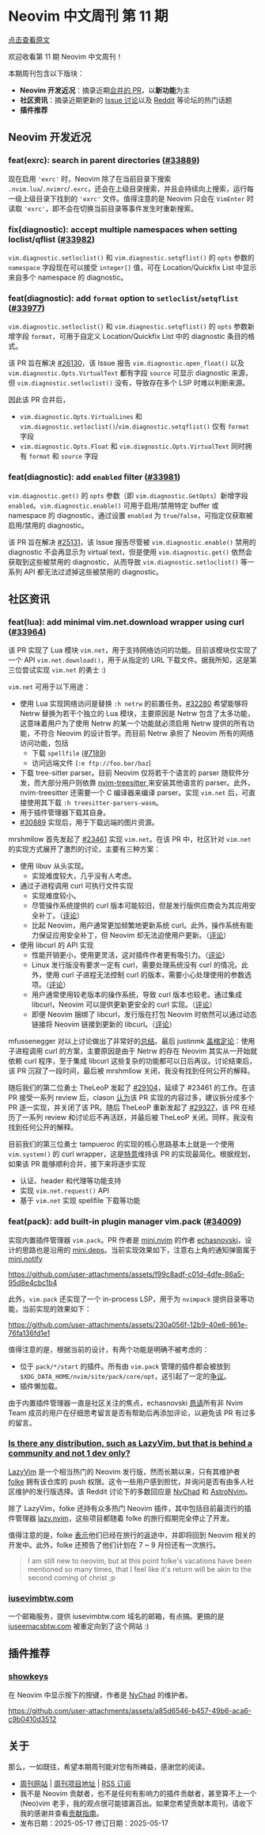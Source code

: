 # Neovim 中文周刊 第 11 期

[点击查看原文](https://weekly.nvimer.org/011/)

欢迎收看第 11 期 Neovim 中文周刊！

本期周刊包含以下版块：

* **Neovim 开发近况**：摘录近期[合并的 PR](https://github.com/neovim/neovim/pulls?q=is%3Apr+is%3Amerged)，以**新功能**为主
* **社区资讯**：摘录近期更新的 [Issue 讨论](https://github.com/neovim/neovim/issues?q=sort%3Aupdated-desc%20is%3Aissue%20is%3Aopen%20type%3AEnhancement)以及 [Reddit](https://www.reddit.com/r/neovim/) 等论坛的热门话题
* **插件推荐**

## Neovim 开发近况

### feat(exrc): search in parent directories ([#33889](https://github.com/neovim/neovim/pull/33889))

现在启用 `'exrc'` 时，Neovim 除了在当前目录下搜索 `.nvim.lua`/`.nvimrc`/`.exrc`，还会在上级目录搜索，并且会持续向上搜索，运行每一级上级目录下找到的 `'exrc'` 文件。值得注意的是 Neovim 只会在 `VimEnter` 时读取 `'exrc'`，即不会在切换当前目录等事件发生时重新搜索。

### fix(diagnostic): accept multiple namespaces when setting loclist/qflist ([#33982](https://github.com/neovim/neovim/pull/33982))

`vim.diagnostic.setloclist()` 和 `vim.diagnostic.setqflist()` 的 `opts` 参数的 `namespace` 字段现在可以接受 `integer[]` 值，可在 Location/Quickfix List 中显示来自多个 namespace 的 diagnostic。

### feat(diagnostic): add `format` option to `setloclist`/`setqflist` ([#33977](https://github.com/neovim/neovim/pull/33977))

`vim.diagnostic.setloclist()` 和 `vim.diagnostic.setqflist()` 的 `opts` 参数新增字段 `format`，可用于自定义 Location/Quickfix List 中的 diagnostic 条目的格式。

该 PR 旨在解决 [#26130](https://github.com/neovim/neovim/issues/26130)，该 Issue 报告 `vim.diagnostic.open_float()` 以及 `vim.diagnostic.Opts.VirtualText` 都有字段 `source` 可显示 diagnostic 来源，但 `vim.diagnostic.setloclist()` 没有，导致存在多个 LSP 时难以判断来源。

因此该 PR 合并后，

* `vim.diagnostic.Opts.VirtualLines` 和 `vim.diagnostic.setloclist()`/`vim.diagnostic.setqflist()` 仅有 `format` 字段
* `vim.diagnostic.Opts.Float` 和 `vim.diagnostic.Opts.VirtualText` 同时拥有 `format` 和 `source` 字段

### feat(diagnostic): add `enabled` filter ([#33981](https://github.com/neovim/neovim/pull/33981))

`vim.diagnostic.get()` 的 `opts` 参数（即 `vim.diagnostic.GetOpts`）新增字段 `enabled`。`vim.diagnostic.enable()` 可用于启用/禁用特定 buffer 或 namespace 的 diagnostic，通过设置 `enabled` 为 `true`/`false`，可指定仅获取被启用/禁用的 diagnostic。

该 PR 旨在解决 [#25131](https://github.com/neovim/neovim/issues/25131)，该 Issue 报告尽管被 `vim.diagnostic.enable()` 禁用的 diagnostic 不会再显示为 virtual text，但是使用 `vim.diagnostic.get()` 依然会获取到这些被禁用的 diagnostic，从而导致 `vim.diagnostic.setloclist()` 等一系列 API 都无法过滤掉这些被禁用的 diagnostic。

## 社区资讯

### feat(lua): add minimal vim.net.download wrapper using curl ([#33964](https://github.com/neovim/neovim/pull/33964))

该 PR 实现了 Lua 模块 `vim.net`，用于支持网络访问的功能。目前该模块仅实现了一个 API `vim.net.download()`，用于从指定的 URL 下载文件。据我所知，这是第三位尝试实现 `vim.net` 的勇士 :)

`vim.net` 可用于以下用途：

* 使用 Lua 实现网络访问是替换 `:h netrw` 的前置任务。[#32280](https://github.com/neovim/neovim/issues/32280) 希望能够将 Netrw 替换为若干个独立的 Lua 模块，主要原因是 Netrw 包含了太多功能，这意味着用户为了使用 Netrw 的某一个功能就必须启用 Netrw 提供的所有功能，不符合 Neovim 的设计哲学。而目前 Netrw 承担了 Neovim 所有的网络访问功能，包括
    + 下载 `spellfile` ([#7189](https://github.com/neovim/neovim/issues/7189))
    + 访问远端文件 (`:e ftp://foo.bar/baz`)
* 下载 tree-sitter parser。目前 Neovim 仅将若干个语言的 parser 随软件分发，而大部分用户则依靠 [nvim-treesitter
](https://github.com/nvim-treesitter/nvim-treesitter) 来安装其他语言的 parser。此外，nvim-treesitter 还需要一个 C 编译器来编译 parser。实现 `vim.net` 后，可直接使用其下载 `:h treesitter-parsers-wasm`。
* 用于插件管理器下载其自身。
* [#30889](https://github.com/neovim/neovim/issues/30889) 实现后，用于下载远端的图片资源。

mrshmllow 首先发起了 [#23461](https://github.com/neovim/neovim/pull/23461) 实现 `vim.net`。在该 PR 中，社区针对 `vim.net` 的实现方式展开了激烈的讨论，主要有三种方案：

* 使用 libuv 从头实现。
    + 实现难度较大，几乎没有人考虑。
* 通过子进程调用 curl 可执行文件实现
    + 实现难度较小。
    + 尽管操作系统提供的 curl 版本可能较旧，但是发行版供应商会为其应用安全补丁。（[评论](https://github.com/neovim/neovim/pull/23461#issuecomment-1544033689)）
    + 比起 Neovim，用户通常更加频繁地更新系统 curl。此外，操作系统有能力保证应用安全补丁，但 Neovim 却无法迫使用户更新。（[评论](https://github.com/neovim/neovim/pull/23461#issuecomment-1544089754)）
* 使用 libcurl 的 API 实现
    + 性能开销更小，使用更灵活，这对插件作者更有吸引力。（[评论](https://github.com/neovim/neovim/pull/23461#issuecomment-1544539580)）
    + Linux 发行版没有要求一定有 curl，需要处理系统没有 curl 的情况。此外，使用 curl 子进程无法控制 curl 的版本，需要小心处理使用的参数选项。（[评论](https://github.com/neovim/neovim/pull/23461#issuecomment-1537939803)）
    + 用户通常使用较老版本的操作系统，导致 curl 版本也较老。通过集成 libcurl，Neovim 可以提供更新更安全的 curl 实现。（[评论](https://github.com/neovim/neovim/pull/23461#issuecomment-1543773173)）
    + 即便 Neovim 捆绑了 libcurl，发行版在打包 Neovim 时依然可以通过动态链接将 Neovim 链接到更新的 libcurl。（[评论](https://github.com/neovim/neovim/pull/23461#issuecomment-1544399979)）

mfussenegger 对以上讨论做出了非常好的[总结](https://github.com/neovim/neovim/pull/23461#issuecomment-1544539580)。最后 justinmk [盖棺定论](https://github.com/neovim/neovim/pull/23461#issuecomment-1660446261)：使用子进程调用 curl 的方案，主要原因是由于 Netrw 的存在 Neovim 其实从一开始就依赖 curl 程序，至于集成 libcurl 这些复杂的功能都可以日后再议。讨论结束后，该 PR 沉寂了一段时间，最后被 mrshmllow 关闭，我没有找到任何公开的解释。

随后我们的第二位勇士 TheLeoP 发起了 [#29104](https://github.com/neovim/neovim/pull/29104)，延续了 #23461 的工作。在该 PR 接受一系列 review 后，clason [认为](https://github.com/neovim/neovim/pull/29104#issuecomment-2165443624)该 PR 实现的内容过多，建议拆分成多个 PR 逐一实现，并关闭了该 PR。随后 TheLeoP 重新发起了 [#29327](https://github.com/neovim/neovim/pull/29327)，该 PR 在经历了一系列 review 和讨论后不再活跃，并最后被 TheLeoP 关闭。同样，我没有找到任何公开的解释。

目前我们的第三位勇士 tampueroc 的实现的核心思路基本上就是一个使用 `vim.system()` 的 curl wrapper，这是[特意](https://github.com/neovim/neovim/pull/33964#issuecomment-2871411849)维持该 PR 的实现最简化。根据规划，如果该 PR 能够顺利合并，接下来将逐步实现

* 认证、header 和代理等功能支持
* 实现 `vim.net.request()` API
* 基于 `vim.net` 实现 spellfile 下载等功能

### feat(pack): add built-in plugin manager vim.pack ([#34009](https://github.com/neovim/neovim/pull/34009))

实现内置插件管理器 `vim.pack`。PR 作者是 [mini.nvim](https://github.com/echasnovski/mini.nvim) 的作者 [echasnovski](https://github.com/echasnovski)，设计的思路也是沿用的 [mini.deps](https://github.com/echasnovski/mini.nvim/blob/main/readmes/mini-deps.md)。当前实现效果如下，注意右上角的通知弹窗属于 [mini.notify](https://github.com/echasnovski/mini.nvim/blob/main/readmes/mini-notify.md)

https://github.com/user-attachments/assets/f99c8adf-c01d-4dfe-86a5-95d8e4cbc1b4

此外，`vim.pack` 还实现了一个 in-process LSP，用于为 `nvimpack` 提供目录等功能，当前实现的效果如下：

https://github.com/user-attachments/assets/230a056f-12b9-40e6-861e-76fa136fd1e1

值得注意的是，根据当前的设计，有两个功能是明确不被考虑的：

* 位于 `pack/*/start` 的插件。所有由 `vim.pack` 管理的插件都会被放到 `$XDG_DATA_HOME/nvim/site/pack/core/opt`，这引起了一定的[争议](https://github.com/neovim/neovim/pull/34009#issuecomment-2878132814)。
* 插件懒加载。

由于内置插件管理器一直是社区关注的焦点，echasnovski [恳请](https://github.com/neovim/neovim/pull/34009#issuecomment-2877808718)所有非 Nvim Team 成员的用户在仔细思考留言是否有帮助后再添加评论，以避免该 PR 有过多的留言。

### [Is there any distribution, such as LazyVim, but that is behind a community and not 1 dev only?](https://www.reddit.com/r/neovim/comments/1kj5w8q/is_there_any_distribution_such_as_lazyvim_but/)

[LazyVim](https://www.lazyvim.org/) 是一个相当热门的 Neovim 发行版，然而长期以来，只有其维护者 [folke](https://github.com/folke) 拥有该仓库的 push 权限。这令一些用户感到担忧，并询问是否有由多人社区维护的发行版选择。该 Reddit 讨论下的多数回应是 [NvChad](https://nvchad.com/) 和 [AstroNvim](https://astronvim.com/)。

除了 LazyVim，folke 还持有众多热门 Neovim 插件，其中包括目前最流行的插件管理器 [lazy.nvim](https://github.com/folke/lazy.nvim)，这些项目都随着 folke 的旅行假期完全停止了开发。

值得注意的是，folke [表示](https://www.reddit.com/r/neovim/comments/1kj5w8q/comment/mrkrtdf/)他们已经在旅行的返途中，并即将回到 Neovim 相关的开发中。此外，folke 还预告了他们计划在 7 ~ 9 月份还有一次旅行。

> I am still new to neovim, but at this point folke's vacations have been mentioned so many times, that I feel like it's return will be akin to the second coming of christ ;p

### [iusevimbtw.com](https://iusevimbtw.com/)

一个邮箱服务，提供 iusevimbtw.com 域名的邮箱，有点搞。更搞的是 [iuseemacsbtw.com](https://iuseemacsbtw.com/) 被重定向到了这个网站 :)

## 插件推荐

### [showkeys](https://github.com/nvzone/showkeys)

在 Neovim 中显示按下的按键，作者是 [NvChad](https://nvchad.com/) 的维护者。

https://github.com/user-attachments/assets/a85d6546-b457-49b6-aca6-c9b0410d3512

## 关于

那么，一如既往，希望本期周刊能对您有所裨益，感谢您的阅读。

* [周刊网站](https://weekly.nvimer.org/) | [周刊项目地址](https://github.com/nvim-weekly-cn/nvim-weekly-cn) | [RSS 订阅](https://github.com/nvim-weekly-cn/nvim-weekly-cn/releases.atom)
* 我不是 Neovim 贡献者，也不是任何有影响力的插件贡献者，甚至算不上一个 (Neo)vim 老手，我的观点很可能错漏百出。如果您希望贡献本周刊，请收下我的感谢并查看[贡献指南](https://github.com/nvim-weekly-cn/nvim-weekly-cn/blob/main/README.md#贡献指南)。
* 发布日期：2025-05-17
  修订日期：2025-05-17
